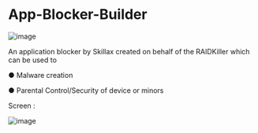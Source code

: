 # App-Blocker-Builder
![image](https://user-images.githubusercontent.com/108865624/177739189-dded0b8e-53e8-4455-9ca2-9dba7d201ddc.png)

An application blocker by Skillax created on behalf of the RAIDKiller which can be used to

● Malware creation

● Parental Control/Security of device or minors

Screen : 

![image](https://user-images.githubusercontent.com/108865624/177739324-54ad765f-9e6c-481e-a3b7-8c42e40662e7.png)

